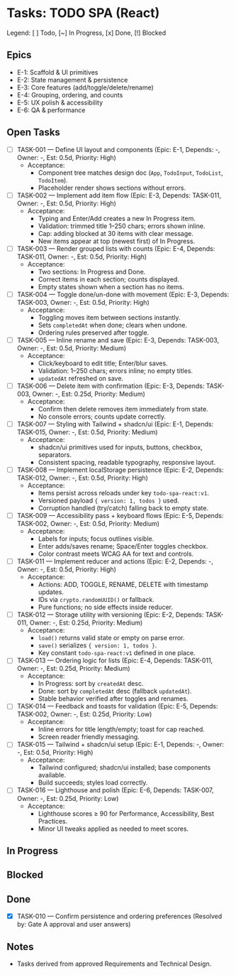 # Tasks: TODO SPA (React)

Legend: [ ] Todo, [~] In Progress, [x] Done, [!] Blocked

## Epics
- E-1: Scaffold & UI primitives
- E-2: State management & persistence
- E-3: Core features (add/toggle/delete/rename)
- E-4: Grouping, ordering, and counts
- E-5: UX polish & accessibility
- E-6: QA & performance

## Open Tasks
- [ ] TASK-001 — Define UI layout and components (Epic: E-1, Depends: -, Owner: -, Est: 0.5d, Priority: High)
  - Acceptance:
    - Component tree matches design doc (`App`, `TodoInput`, `TodoList`, `TodoItem`).
    - Placeholder render shows sections without errors.
- [ ] TASK-002 — Implement add item flow (Epic: E-3, Depends: TASK-011, Owner: -, Est: 0.5d, Priority: High)
  - Acceptance:
    - Typing and Enter/Add creates a new In Progress item.
    - Validation: trimmed title 1–250 chars; errors shown inline.
    - Cap: adding blocked at 30 items with clear message.
    - New items appear at top (newest first) of In Progress.
- [ ] TASK-003 — Render grouped lists with counts (Epic: E-4, Depends: TASK-011, Owner: -, Est: 0.5d, Priority: High)
  - Acceptance:
    - Two sections: In Progress and Done.
    - Correct items in each section; counts displayed.
    - Empty states shown when a section has no items.
- [ ] TASK-004 — Toggle done/un-done with movement (Epic: E-3, Depends: TASK-003, Owner: -, Est: 0.5d, Priority: High)
  - Acceptance:
    - Toggling moves item between sections instantly.
    - Sets `completedAt` when done; clears when undone.
    - Ordering rules preserved after toggle.
- [ ] TASK-005 — Inline rename and save (Epic: E-3, Depends: TASK-003, Owner: -, Est: 0.5d, Priority: Medium)
  - Acceptance:
    - Click/keyboard to edit title; Enter/blur saves.
    - Validation: 1–250 chars; errors inline; no empty titles.
    - `updatedAt` refreshed on save.
- [ ] TASK-006 — Delete item with confirmation (Epic: E-3, Depends: TASK-003, Owner: -, Est: 0.25d, Priority: Medium)
  - Acceptance:
    - Confirm then delete removes item immediately from state.
    - No console errors; counts update correctly.
- [ ] TASK-007 — Styling with Tailwind + shadcn/ui (Epic: E-1, Depends: TASK-015, Owner: -, Est: 0.5d, Priority: Medium)
  - Acceptance:
    - shadcn/ui primitives used for inputs, buttons, checkbox, separators.
    - Consistent spacing, readable typography, responsive layout.
- [ ] TASK-008 — Implement localStorage persistence (Epic: E-2, Depends: TASK-012, Owner: -, Est: 0.5d, Priority: High)
  - Acceptance:
    - Items persist across reloads under key `todo-spa-react:v1`.
    - Versioned payload `{ version: 1, todos }` used.
    - Corruption handled (try/catch) falling back to empty state.
- [ ] TASK-009 — Accessibility pass + keyboard flows (Epic: E-5, Depends: TASK-002, Owner: -, Est: 0.5d, Priority: Medium)
  - Acceptance:
    - Labels for inputs; focus outlines visible.
    - Enter adds/saves rename; Space/Enter toggles checkbox.
    - Color contrast meets WCAG AA for text and controls.
- [ ] TASK-011 — Implement reducer and actions (Epic: E-2, Depends: -, Owner: -, Est: 0.5d, Priority: High)
  - Acceptance:
    - Actions: ADD, TOGGLE, RENAME, DELETE with timestamp updates.
    - IDs via `crypto.randomUUID()` or fallback.
    - Pure functions; no side effects inside reducer.
- [ ] TASK-012 — Storage utility with versioning (Epic: E-2, Depends: TASK-011, Owner: -, Est: 0.25d, Priority: Medium)
  - Acceptance:
    - `load()` returns valid state or empty on parse error.
    - `save()` serializes `{ version: 1, todos }`.
    - Key constant `todo-spa-react:v1` defined in one place.
- [ ] TASK-013 — Ordering logic for lists (Epic: E-4, Depends: TASK-011, Owner: -, Est: 0.25d, Priority: Medium)
  - Acceptance:
    - In Progress: sort by `createdAt` desc.
    - Done: sort by `completedAt` desc (fallback `updatedAt`).
    - Stable behavior verified after toggles and renames.
- [ ] TASK-014 — Feedback and toasts for validation (Epic: E-5, Depends: TASK-002, Owner: -, Est: 0.25d, Priority: Low)
  - Acceptance:
    - Inline errors for title length/empty; toast for cap reached.
    - Screen reader friendly messaging.
- [ ] TASK-015 — Tailwind + shadcn/ui setup (Epic: E-1, Depends: -, Owner: -, Est: 0.5d, Priority: High)
  - Acceptance:
    - Tailwind configured; shadcn/ui installed; base components available.
    - Build succeeds; styles load correctly.
- [ ] TASK-016 — Lighthouse and polish (Epic: E-6, Depends: TASK-007, Owner: -, Est: 0.25d, Priority: Low)
  - Acceptance:
    - Lighthouse scores ≥ 90 for Performance, Accessibility, Best Practices.
    - Minor UI tweaks applied as needed to meet scores.

## In Progress

## Blocked

## Done
- [x] TASK-010 — Confirm persistence and ordering preferences (Resolved by: Gate A approval and user answers)

## Notes
- Tasks derived from approved Requirements and Technical Design.

